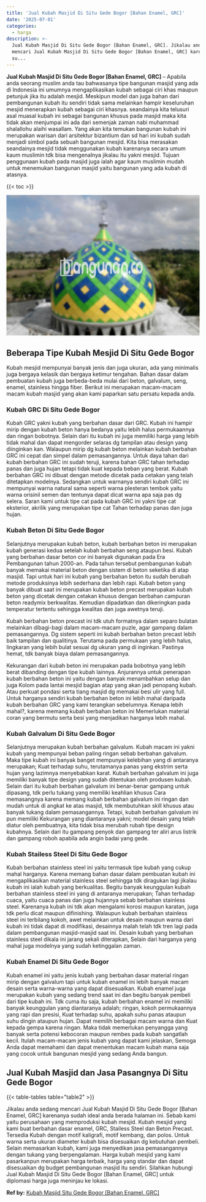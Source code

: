 ```yaml
---
title: 'Jual Kubah Masjid Di Situ Gede Bogor [Bahan Enamel, GRC]'
date: '2025-07-01'
categories:
  - harga
description: >-
  Jual Kubah Masjid Di Situ Gede Bogor [Bahan Enamel, GRC]. Jikalau anda sedang
  mencari Jual Kubah Masjid Di Situ Gede Bogor [Bahan Enamel, GRC] karenanya
  su...
---
```


**Jual Kubah Masjid Di Situ Gede Bogor \[Bahan Enamel, GRC\]** – Apabila anda seorang muslim anda tau bahwasanya tipe bangunan masjid yang ada di Indonesia ini umumnya mengaplikasikan kubah sebagai ciri khas maupun petunjuk jika itu adalah mesjid. Meskipun model dan juga bahan dari pembangunan kubah itu sendiri tidak sama melainkan hampir keseluruhan mesjid menerapkan kubah sebagai ciri khasnya. seandainya kita telusuri asal muasal kubah ini sebagai bangunan khusus pada masjid maka kita tidak akan menjumpai ini ada dari semenjak zaman nabi muhammad shalallohu alaihi wasallam. Yang akan kita temukan bangunan kubah ini merupakan warisan dari arsitektur bizantium dan sd hari ini kubah sudah menjadi simbol pada sebuah bangunan mesjid. Kita bisa merasakan seandainya mesjid tidak menggunakan kubah karenanya secara umum kaum muslimin tdk bisa mengenalnya jikalau itu yakni mesjid. Tujuan penggunaan kubah pada masjid juga ialah agar kaum muslimin mudah untuk menemukan bangunan masjid yaitu bangunan yang ada kubah di atasnya.

{{< toc >}}

![Jual Kubah Masjid Di Situ Gede Bogor [Bahan Enamel, GRC]](/images/jual-kubah-masjid-27.png)

## Beberapa Tipe Kubah Mesjid Di Situ Gede Bogor

Kubah mesjid mempunyai banyak jenis dan juga ukuran, ada yang minimalis juga bergaya kelasik dan bergaya ketimur tengahan. Bahan dasar dalam pembuatan kubah juga berbeda-beda mulai dari beton, galvalum, seng, enamel, stainless hingga fiber. Berikut ini merupakan macam-macam macam kubah masjid yang akan kami paparkan satu persatu kepada anda.

### Kubah GRC Di Situ Gede Bogor

Kubah GRC yakni kubah yang berbahan dasar dari GRC. Kubah ini hampir mirip dengan kubah beton hanya bedanya yaitu lebih halus permukaannya dan ringan bobotnya. Selain dari itu kubah ini juga memiliki harga yang lebih tidak mahal dan dapat mengorder selaras dg tampilan atau design yang diinginkan kan. Walaupun mirip dg kubah beton melainkan kubah berbahan GRC ini cepat dan simpel dalam pemasangannya. Untuk daya tahan dari kubah berbahan GRC ini sudah teruji, karena bahan GRC tahan terhadap panas dan juga hujan tetapi tidak kuat kepada beban yang berat. Kubah berbahan GRC ini dibuat dengan metode dicetak pada cetakan yang telah ditetapkan modelnya. Sedangkan untuk warnanya sendiri kubah GRC ini mempunyai warna natural sama seperti warna plesteran tembok yaitu warna orisinil semen dan tentunya dapat dicat warna apa saja pas dg selera. Saran kami untuk tipe cat pada kubah GRC ini yakni tipe cat eksterior, akrilik yang merupakan tipe cat Tahan terhadap panas dan juga hujan.

### Kubah Beton Di Situ Gede Bogor

Selanjutnya merupakan kubah beton, kubah berbahan beton ini merupakan kubah generasi kedua setelah kubah berbahan seng ataupun besi. Kubah yang berbahan dasar beton cor ini banyak digunakan pada Era Pembangunan tahun 2000-an. Pada tahun tersebut pembangunan kubah banyak memakai material beton dengan sistem di beton seketika di atap masjid. Tapi untuk hari ini kubah yang berbahan beton itu sudah berubah metode produksinya lebih sederhana dan lebih rapi. Kubah beton yang banyak dibuat saat ini merupakan kubah beton precast merupakan kubah beton yang dicetak dengan cetakan khusus dengan berbahan campuran beton readymix berkwalitas. Kemudian dipadatkan dan dikeringkan pada temperatur tertentu sehingga kwalitas dan juga awetnya teruji.

Kubah berbahan beton precast ini tdk utuh formatnya dalam separo bulatan melainkan dibagi-bagi dalam macam-macam puzle, agar gampang dalam pemasangannya. Dg sistem seperti ini kubah berbahan beton precast lebih baik tampilan dan qualitinya. Terutama pada permukaan yang lebih halus, lingkaran yang lebih bulat sesuai dg ukuran yang di inginkan. Pastinya hemat, tdk banyak biaya dalam pemasangannya.

Kekurangan dari kubah beton ini merupakan pada bobotnya yang lebih berat dibanding dengan tipe kubah lainnya. Anjurannya untuk penerapan kubah berbahan beton ini yaitu dengan banyak menambahkan selup dan juga Kolom pada lantai mesjid bagian atap yang akan jadi penopang kubah. Atau perkuat pondasi serta tiang masjid dg memakai besi ulir yang full. Untuk harganya sendiri kubah berbahan beton ini lebih mahal daripada kubah berbahan GRC yang kami terangkan sebelumnya. Kenapa lebih mahal?, karena memang kubah berbahan beton ini Memerlukan material coran yang bermutu serta besi yang menjadikan harganya lebih mahal.

### Kubah Galvalum Di Situ Gede Bogor

Selanjutnya merupakan kubah berbahan galvalum. Kubah macam ini yakni kubah yang mempunyai beban paling ringan sebab berbahan galvalum. Maka tipe kubah ini banyak banget mempunyai kelebihan yang di antaranya merupakan; Kuat terhadap suhu, terutamanya panas yang ekstrim serta hujan yang lazimnya menyebabkan karat. Kubah berbahan galvalum ini juga memiliki banyak tipe design yang sudah ditentukan oleh produsen kubah. Selain dari itu kubah berbahan galvalum ini benar-benar gampang untuk dipasang, tdk perlu tukang yang memiliki keahlian khusus Cara memasangnya karena memang kubah berbahan galvalum ini ringan dan mudah untuk di angkat ke atas masjid, tdk membutuhkan skill khusus atau banyak tukang dalam pemasangannya. Tetapi, kubah berbahan galvalum ini pun memiliki Kekurangan yang diantaranya yakni; model desain yang telah diatur oleh pembuatnya, kita tidak bisa merubah rubah tipe design kubahnya. Selain dari itu gampang penyok dan gampang ter aliri arus listrik dan gampang roboh apabila ada angin badai yang gede.

### Kubah Stailess Steel Di Situ Gede Bogor

Kubah berbahan stainless steel ini yaitu termasuk tipe kubah yang cukup mahal harganya. Karena memang bahan dasar dalam pembuatan kubah ini mengaplikasikan material stainless steel sehingga tdk diragukan lagi jikalau kubah ini ialah kubah yang berkualitas. Begitu banyak keunggulan kubah berbahan stainless steel ini yang di antaranya merupakan; Tahan terhadap cuaca, yaitu cuaca panas dan juga hujannya sebab berbahan stainless steel. Karenanya kubah ini tdk akan mengalami korosi maupun karatan, juga tdk perlu dicat maupun difinishing. Walaupun kubah berbahan stainless steel ini terbilang kokoh, awet melainkan untuk desain maupun warna dari kubah ini tidak dapat di modifikasi, desainnya malah telah tdk tren lagi pada dalam pembangunan masjid-masjid saat ini. Desain kubah yang berbahan stainless steel dikala ini jarang sekali diterapkan, Selain dari harganya yang mahal juga modelnya yang sudah ketinggalan zaman.

### Kubah Enamel Di Situ Gede Bogor

Kubah enamel ini yaitu jenis kubah yang berbahan dasar material ringan mirip dengan galvalum tapi untuk kubah enamel ini lebih banyak macam desain serta warna-warna yang dapat disesuaikan. Kubah enamel juga merupakan kubah yang sedang trend saat ini dan begitu banyak pembeli dari tipe kubah ini. Tdk cuma itu saja, kubah berbahan enamel ini memiliki banyak keunggulan yang diantaranya adalah; ringan, kokoh permukaannya yang rapi dan presisi, Kuat terhadap suhu, apakah suhu panas ataupun suhu dingin ataupun hujan. Dapat memilih berbagai macam warna dan Kuat kepada gempa karena ringan. Maka tidak memerlukan penyangga yang banyak serta potensi kebocoran maupun rembes pada kubah sangatlah kecil. Itulah macam-macam jenis kubah yang dapat kami jelaskan, Semoga Anda dapat memahami dan dapat menentukan macam kubah mana saja yang cocok untuk bangunan mesjid yang sedang Anda bangun.

## Jual Kubah Masjid dan Jasa Pasangnya Di Situ Gede Bogor

{{< table-tables table="table2" >}}

Jikalau anda sedang mencari Jual Kubah Masjid Di Situ Gede Bogor \[Bahan Enamel, GRC\] karenanya sudah ideal anda berada halaman ini. Sebab kami yaitu perusahaan yang memproduksi kubah mesjid. Kubah mesjid yang kami buat berbahan dasar enamel, GRC, Stailess Steel dan Beton Precast. Tersedia Kubah dengan motif kaligrafi, motif kembang, dan polos. Untuk warna serta ukuran diameter kubah bisa disesuaikan dg kebutuhan pembeli. Selain memasarkan kubah, kami juga menyedikan jasa pemasangannya dengan tukang yang berpengalaman. Harga kubah mesjid yang kami pasarkanpun merupakan harga terbaik, harga yang standar dan dapat disesuaikan dg budget pembangunan masjid itu sendiri. Silahkan hubungi Jual Kubah Masjid Di Situ Gede Bogor \[Bahan Enamel, GRC\] untuk diplomasi harga juga meninjau ke lokasi.

**Ref by:** [Kubah Masjid Situ Gede Bogor [Bahan Enamel, GRC]](https://id.wikipedia.org/wiki/Kubah)
